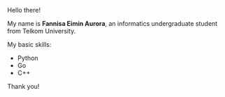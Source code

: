 Hello there!

My name is **Fannisa Eimin Aurora**, an informatics undergraduate student from Telkom University.

My basic skills:
- Python
- Go
- C++

Thank you!

<!---
fanniaurora/fanniaurora is a ✨ special ✨ repository because its `README.md` (this file) appears on your GitHub profile.
You can click the Preview link to take a look at your changes.
--->
